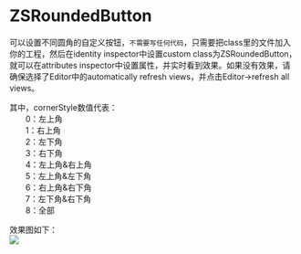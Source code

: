 # ZSRoundedButton
可以设置不同圆角的自定义按钮，`不需要写任何代码`，只需要把class里的文件加入你的工程，然后在identity inspector中设置custom class为ZSRoundedButton，就可以在attributes inspector中设置属性，并实时看到效果。如果没有效果，请确保选择了Editor中的automatically refresh views，并点击Editor->refresh all views。<br>

其中，cornerStyle数值代表：<br>
　　0：左上角<br>
　　1：右上角<br>
　　2：左下角<br>
　　3：右下角<br>
　　4：左上角&右上角<br>
　　5：左上角&左下角<br>
　　6：右上角&右下角<br>
　　7：左下角&右下角<br>
　　8：全部<br>

效果图如下：<br>
![](https://github.com/powfulhong/ZSRoundedButton/raw/master/ScreenShot.png)
